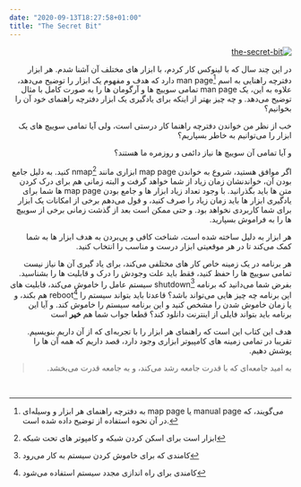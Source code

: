 ```yaml
---
date: "2020-09-13T18:27:58+01:00"
title: "The Secret Bit"
---
```


<div dir='rtl'>

[![the-secret-bit](/images/logo.svg)](/images/logo.svg)

در این چند سال که با لینوکس کار کردم، با ابزار های مختلف آن آشنا شدم.
هر ابزار دفترچه راهنایی به اسم
‌man page[^1]
دارد که هدف و مفهوم یک ابزار را توضیح می‌دهد، علاوه به این، یک
‌man page
تمامی سوییچ ها و آرگومان ها را به صورت کامل با مثال توضیح می‌دهد.
و چه چیز بهتر از اینکه برای یادگیری یک ابزار دفترچه راهنمای خود آن را بخوانیم؟

خب از نظر من خواندن دفترچه راهنما کار درستی است، ولی آیا تمامی سوییچ های یک
ابزار را می‌توانیم به خاطر بسپاریم؟

و آیا تمامی آن سوییچ ها نیاز دائمی و روزمره ما هستند؟

اگر موافق هستید، شروع به خواندن
map page
ابزاری مانند
nmap[^2]
کنید. به دلیل جامع بودن‌ آن،
خواندنشان زمان زیاد از شما خواهد گرفت و البته زمانی هم برای درک کردن متن ها
باید بگذرانید. با وجود تعداد زیاد ابزار ها و جامع بودن
map page
ها شما برای یادگیری ابزار ها باید زمان زیاد را صرف کنید، و قول می‌دهم برخی از امکانات
یک ابزار برای شما کاربردی نخواهد بود. و حتی ممکن است بعد از گذشت زمانی
برخی از سوییچ ها را به فراموش بسپارید.

هر ابزار به دلیل ساخته شده است، شناخت کافی و پی‌بردن به هدف ابزار ها
به شما کمک می‌کند تا در هر موقعیتی ابزار درست و مناسب را انتخاب کنید.

هر برنامه در یک زمینه خاص کار های مختلفی می‌کند، برای یاد گیری آن ها نیاز نیست
تمامی سوییچ ها را حفظ کنید، فقط باید علت وجودش را درک و قابلیت ها را بشناسید.
بفرض شما می‌دانید که برنامه
shutdown[^3]
سیستم عامل را خاموش می‌کند، قابلیت های این برنامه چه چیز هایی می‌تواند باشد؟
قاعدتا باید بتواند سیستم را
reboot[^4]
هم بکند، و یا زمان خاموش شدن را مشخص کنید و این برنامه سیستم را خاموش کند.
و آیا این برنامه باید بتواند فایلی از اینترنت دانلود کند؟ قطعا جواب شما هم **خیر** است

هدف این کتاب این است که راهنمای هر ابزار را با تجربه‌ای که از آن داریم بنویسیم.
تقریبا در تمامی زمینه های کامپیوتر ابزاری وجود دارد، قصد داریم که همه آن ها را پوشش 
دهیم.

> به امید جامعه‌ای که با قدرت جامعه رشد می‌کند، و به جامعه قدرت می‌بخشد.

<br/>

[^1]: به دفترچه راهنمای هر ابزار و وسیله‌ای
map page
یا
manual page
می‌گویند، که در آن نحوه استفاده از
توضیح داده شده است.

[^2]: ابزار است برای اسکن کردن شبکه و کامپوتر های تحت شبکه

[^3]: کامندی که برای خاموش کردن سیستم به کار می‌رود

[^4]: کامندی برای راه اندازی مجدد سیستم استفاده می‌شود


</div>
